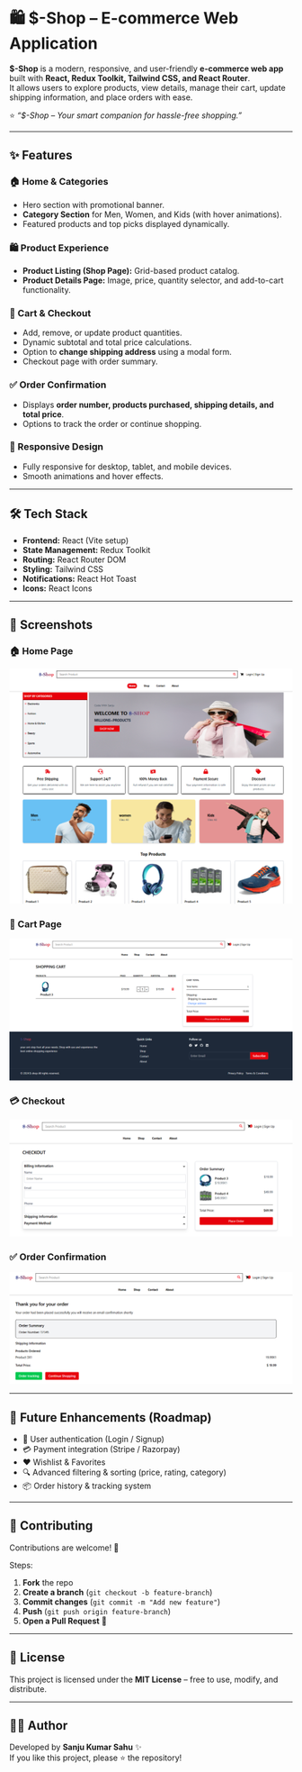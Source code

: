 # 🛍️ $-Shop – E-commerce Web Application

**$-Shop** is a modern, responsive, and user-friendly **e-commerce web app** built with **React, Redux Toolkit, Tailwind CSS, and React Router**.  
It allows users to explore products, view details, manage their cart, update shipping information, and place orders with ease.  

⭐ *“$-Shop – Your smart companion for hassle-free shopping.”*

---

## ✨ Features

### 🏠 Home & Categories
- Hero section with promotional banner.
- **Category Section** for Men, Women, and Kids (with hover animations).
- Featured products and top picks displayed dynamically.

### 🛍️ Product Experience
- **Product Listing (Shop Page):** Grid-based product catalog.
- **Product Details Page:** Image, price, quantity selector, and add-to-cart functionality.

### 🛒 Cart & Checkout
- Add, remove, or update product quantities.
- Dynamic subtotal and total price calculations.
- Option to **change shipping address** using a modal form.
- Checkout page with order summary.

### ✅ Order Confirmation
- Displays **order number, products purchased, shipping details, and total price**.
- Options to track the order or continue shopping.

### 📱 Responsive Design
- Fully responsive for desktop, tablet, and mobile devices.
- Smooth animations and hover effects.

---

## 🛠️ Tech Stack

- **Frontend:** React (Vite setup)  
- **State Management:** Redux Toolkit  
- **Routing:** React Router DOM  
- **Styling:** Tailwind CSS  
- **Notifications:** React Hot Toast  
- **Icons:** React Icons  


---

## 📸 Screenshots

### 🏠 Home Page
![Home Page](image.png)

### 🛒 Cart Page
![Cart Page](image-1.png)

### 💳 Checkout
![Checkout](image-2.png)

### ✅ Order Confirmation
![Order Confirmation](image-3.png)

---

## 🚧 Future Enhancements (Roadmap)

- 🔑 User authentication (Login / Signup)  
- 💳 Payment integration (Stripe / Razorpay)  
- ❤️ Wishlist & Favorites  
- 🔍 Advanced filtering & sorting (price, rating, category)  
- 📦 Order history & tracking system  

---

## 🤝 Contributing

Contributions are welcome! 🎉  

Steps:  
1. **Fork** the repo  
2. **Create a branch** (`git checkout -b feature-branch`)  
3. **Commit changes** (`git commit -m "Add new feature"`)  
4. **Push** (`git push origin feature-branch`)  
5. **Open a Pull Request** 🚀  

---

## 📄 License

This project is licensed under the **MIT License** – free to use, modify, and distribute.

---

## 👨‍💻 Author

Developed by **Sanju Kumar Sahu** ✨  
If you like this project, please ⭐ the repository!
